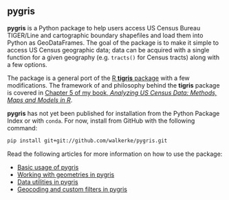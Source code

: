 ## pygris

__pygris__ is a Python package to help users access US Census Bureau TIGER/Line and cartographic boundary shapefiles and load them into Python as GeoDataFrames.  The goal of the package is to make it simple to access US Census geographic data; data can be acquired with a single function for a given geography (e.g. `tracts()` for Census tracts) along with a few options.  

The package is a general port of the [R __tigris__ package](https://github.com/walkerke/tigris) with a few modifications.  The framework of and philosophy behind the __tigris__ package is covered in [Chapter 5 of my book, _Analyzing US Census Data: Methods, Maps and Models in R_](https://walker-data.com/census-r/census-geographic-data-and-applications-in-r.html).  

__pygris__ has not yet been published for installation from the Python Package Index or with `conda`.  For now, install from GitHub with the following command:

```bash
pip install git+git://github.com/walkerke/pygris.git
```

Read the following articles for more information on how to use the package:

* [Basic usage of pygris](https://walker-data.com/pygris/01-basic-usage)
* [Working with geometries in pygris](https://walker-data.com/pygris/02-geometries)
* [Data utilities in pygris](https://walker-data.com/pygris/03-data-utilities)
* [Geocoding and custom filters in pygris](https://walker-data.com/pygris/04-geocoding)
